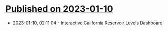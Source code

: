 # [Published on 2023-01-10](index.md)

* [2023-01-10, 02:11:04](https://news.ycombinator.com/item?id=34319453) - [Interactive California Reservoir Levels Dashboard](https://engaging-data.com/ca-reservoir-dashboard/)
